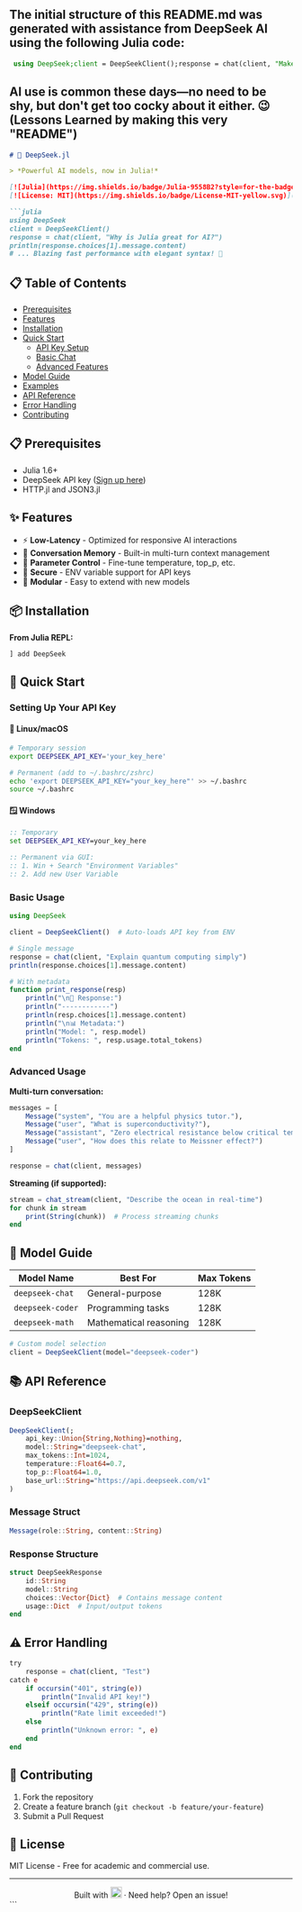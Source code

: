 ## The initial structure of this README.md was generated with assistance from DeepSeek AI using the following Julia code:
```julia
 using DeepSeek;client = DeepSeekClient();response = chat(client, "Make the Vivrant README.jl for my DeepSeek.jl ");println(response.choices[1].message.content)
```
## AI use is common these days—no need to be shy, but don't get too cocky about it either. 😉 (Lessons Learned by making this very "README") 

```markdown
# 🤖 DeepSeek.jl

> *Powerful AI models, now in Julia!* 

[![Julia](https://img.shields.io/badge/Julia-9558B2?style=for-the-badge&logo=julia&logoColor=white)](https://julialang.org)
[![License: MIT](https://img.shields.io/badge/License-MIT-yellow.svg)](https://opensource.org/licenses/MIT)

```julia
using DeepSeek
client = DeepSeekClient()
response = chat(client, "Why is Julia great for AI?")
println(response.choices[1].message.content)
# ... Blazing fast performance with elegant syntax! 🚀
```

## 📋 Table of Contents
- [Prerequisites](#-prerequisites)
- [Features](#-features)
- [Installation](#-installation)
- [Quick Start](#-quick-start)
  - [API Key Setup](#setting-up-your-api-key)
  - [Basic Chat](#basic-usage)
  - [Advanced Features](#advanced-usage)
- [Model Guide](#-model-guide)
- [Examples](#-examples)
- [API Reference](#-api-reference)
- [Error Handling](#-error-handling)
- [Contributing](#-contributing)

## 📋 Prerequisites
- Julia 1.6+
- DeepSeek API key ([Sign up here](https://platform.deepseek.com))
- HTTP.jl and JSON3.jl

## ✨ Features
- ⚡ **Low-Latency** - Optimized for responsive AI interactions
- 📝 **Conversation Memory** - Built-in multi-turn context management
- 🔧 **Parameter Control** - Fine-tune temperature, top_p, etc.
- 🔐 **Secure** - ENV variable support for API keys
- 🧩 **Modular** - Easy to extend with new models

## 📦 Installation

**From Julia REPL:**
```julia
] add DeepSeek
```

## 🚀 Quick Start

### Setting Up Your API Key

#### 🐧 Linux/macOS
```bash
# Temporary session
export DEEPSEEK_API_KEY='your_key_here'

# Permanent (add to ~/.bashrc/zshrc)
echo 'export DEEPSEEK_API_KEY="your_key_here"' >> ~/.bashrc
source ~/.bashrc
```

#### 🪟 Windows
```cmd
:: Temporary
set DEEPSEEK_API_KEY=your_key_here

:: Permanent via GUI:
:: 1. Win + Search "Environment Variables"
:: 2. Add new User Variable
```

### Basic Usage
```julia
using DeepSeek

client = DeepSeekClient()  # Auto-loads API key from ENV

# Single message
response = chat(client, "Explain quantum computing simply")
println(response.choices[1].message.content)

# With metadata
function print_response(resp)
    println("\n🤖 Response:")
    println("------------")
    println(resp.choices[1].message.content)
    println("\n📊 Metadata:")
    println("Model: ", resp.model)
    println("Tokens: ", resp.usage.total_tokens)
end
```

### Advanced Usage
**Multi-turn conversation:**
```julia
messages = [
    Message("system", "You are a helpful physics tutor."),
    Message("user", "What is superconductivity?"),
    Message("assistant", "Zero electrical resistance below critical temperature."),
    Message("user", "How does this relate to Meissner effect?")
]

response = chat(client, messages)
```

**Streaming (if supported):**
```julia
stream = chat_stream(client, "Describe the ocean in real-time")
for chunk in stream
    print(String(chunk))  # Process streaming chunks
end
```

## 🧠 Model Guide
| Model Name          | Best For                  | Max Tokens |
|---------------------|---------------------------|------------|
| `deepseek-chat`     | General-purpose           | 128K       |
| `deepseek-coder`    | Programming tasks         | 128K       |
| `deepseek-math`     | Mathematical reasoning    | 128K       |

```julia
# Custom model selection
client = DeepSeekClient(model="deepseek-coder")
```

## 📚 API Reference

### DeepSeekClient
```julia
DeepSeekClient(;
    api_key::Union{String,Nothing}=nothing,
    model::String="deepseek-chat",
    max_tokens::Int=1024,
    temperature::Float64=0.7,
    top_p::Float64=1.0,
    base_url::String="https://api.deepseek.com/v1"
)
```

### Message Struct
```julia
Message(role::String, content::String)
```

### Response Structure
```julia
struct DeepSeekResponse
    id::String
    model::String
    choices::Vector{Dict}  # Contains message content
    usage::Dict  # Input/output tokens
end
```

## ⚠️ Error Handling
```julia
try
    response = chat(client, "Test")
catch e
    if occursin("401", string(e))
        println("Invalid API key!")
    elseif occursin("429", string(e))
        println("Rate limit exceeded!")
    else
        println("Unknown error: ", e)
    end
end
```

## 🤝 Contributing
1. Fork the repository
2. Create a feature branch (`git checkout -b feature/your-feature`)
3. Submit a Pull Request

## 📜 License
MIT License - Free for academic and commercial use.

---

<div align="center">
Built with <img src="https://julialang.org/assets/infra/logo.svg" height="20"/> · Need help? Open an issue!
</div>
```
